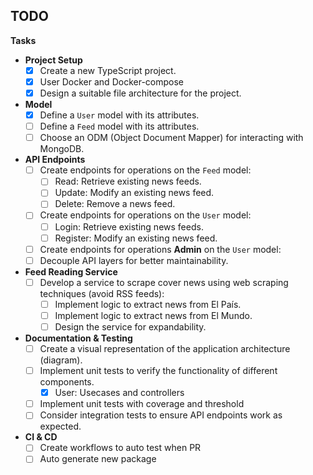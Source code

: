 ## TODO

**Tasks**

* **Project Setup**
    * [x] Create a new TypeScript project.
    * [x] User Docker and Docker-compose 
    * [x] Design a suitable file architecture for the project.
* **Model**
    * [x] Define a `User` model with its attributes.
    * [ ] Define a `Feed` model with its attributes.
    * [ ] Choose an ODM (Object Document Mapper) for interacting with MongoDB.
* **API Endpoints**
    * [ ] Create endpoints for operations on the `Feed` model:
        * [ ] Read: Retrieve existing news feeds.
        * [ ] Update: Modify an existing news feed.
        * [ ] Delete: Remove a news feed.
    * [ ] Create endpoints for operations on the `User` model:
        * [ ] Login: Retrieve existing news feeds.
        * [ ] Register: Modify an existing news feed.
    * [ ] Create endpoints for operations **Admin** on the `User` model:
    * [ ] Decouple API layers for better maintainability.
* **Feed Reading Service**
    * [ ] Develop a service to scrape cover news using web scraping techniques (avoid RSS feeds):
        * [ ] Implement logic to extract news from El País.
        * [ ] Implement logic to extract news from El Mundo.
        * [ ] Design the service for expandability.
* **Documentation & Testing**
    * [ ] Create a visual representation of the application architecture (diagram).
    * [ ] Implement unit tests to verify the functionality of different components.
        * [x] User: Usecases and controllers     
    * [ ] Implement unit tests with coverage and threshold
    * [ ] Consider integration tests to ensure API endpoints work as expected.
* **CI & CD**
    * [ ] Create workflows to auto test when PR
    * [ ] Auto generate new package